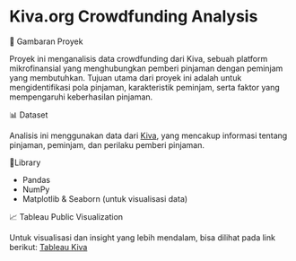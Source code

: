 # **Kiva.org Crowdfunding Analysis**

📌 Gambaran Proyek

Proyek ini menganalisis data crowdfunding dari Kiva, sebuah platform mikrofinansial yang menghubungkan pemberi pinjaman dengan peminjam yang membutuhkan. Tujuan utama dari proyek ini adalah untuk mengidentifikasi pola pinjaman, karakteristik peminjam, serta faktor yang mempengaruhi keberhasilan pinjaman.


📊 Dataset

Analisis ini menggunakan data dari [Kiva](https://www.kaggle.com/datasets/kiva/data-science-for-good-kiva-crowdfunding), yang mencakup informasi tentang pinjaman, peminjam, dan perilaku pemberi pinjaman.


📖Library

- Pandas
- NumPy
- Matplotlib & Seaborn (untuk visualisasi data)


📈 Tableau Public Visualization

Untuk visualisasi dan insight yang lebih mendalam, bisa dilihat pada link berikut: [Tableau Kiva](https://public.tableau.com/views/Kiva_orgCrowdfundingAnalysisDashboard/KivaMainDashboard?:language=en-US&:sid=&:redirect=auth&:display_count=n&:origin=viz_share_link)
